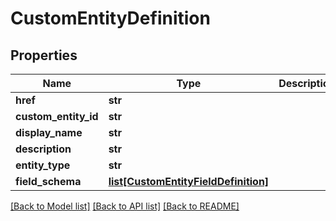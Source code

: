 # CustomEntityDefinition

## Properties
Name | Type | Description | Notes
------------ | ------------- | ------------- | -------------
**href** | **str** |  | [optional] 
**custom_entity_id** | **str** |  | 
**display_name** | **str** |  | 
**description** | **str** |  | [optional] 
**entity_type** | **str** |  | 
**field_schema** | [**list[CustomEntityFieldDefinition]**](CustomEntityFieldDefinition.md) |  | 

[[Back to Model list]](../README.md#documentation-for-models) [[Back to API list]](../README.md#documentation-for-api-endpoints) [[Back to README]](../README.md)


